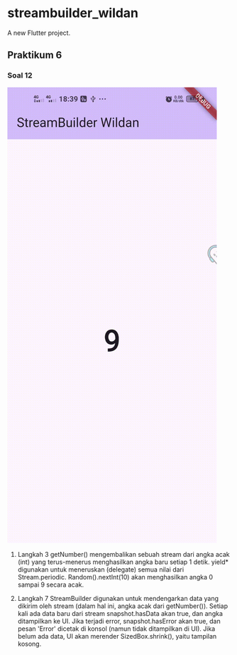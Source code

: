# streambuilder_wildan

A new Flutter project.

## Praktikum 6
### Soal 12
![Capture soal 14](assets/streambuilder.gif)

1. Langkah 3
getNumber() mengembalikan sebuah stream dari angka acak (int) yang terus-menerus menghasilkan angka baru setiap 1 detik. yield* digunakan untuk meneruskan (delegate) semua nilai dari Stream.periodic. Random().nextInt(10) akan menghasilkan angka 0 sampai 9 secara acak.

2. Langkah 7
StreamBuilder digunakan untuk mendengarkan data yang dikirim oleh stream (dalam hal ini, angka acak dari getNumber()). Setiap kali ada data baru dari stream snapshot.hasData akan true, dan angka ditampilkan ke UI. Jika terjadi error, snapshot.hasError akan true, dan pesan 'Error' dicetak di konsol (namun tidak ditampilkan di UI). Jika belum ada data, UI akan merender SizedBox.shrink(), yaitu tampilan kosong.